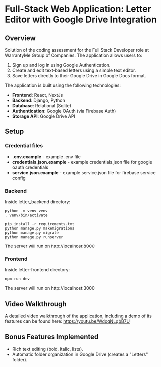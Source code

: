 # Full-Stack Web Application: Letter Editor with Google Drive Integration  

## Overview  

Solution of the  coding assessment for the Full Stack Developer role at
WarrantyMe Group of Companies. The application allows users to:  

1. Sign up and log in using Google Authentication.  
2. Create and edit text-based letters using a simple text editor.  
3. Save letters directly to their Google Drive in Google Docs format.  

The application is built using the following technologies:  
- **Frontend**: React, NextJs
- **Backend**: Django, Python
- **Database**: Relational (Sqlite)
- **Authentication**: Google OAuth (via Firebase Auth)  
- **Storage API**: Google Drive API  

## Setup


### Credential files

- **.env.example** - example .env file
- **credentials.json.example** - example credentials.json file for google oauth credentials
- **service.json.example** - example service.json file for firebase service config

### Backend

Inside letter_backend directory:

```console
python -m venv venv
. venv/bin/activate

pip install -r requirements.txt
python manage.py makemigrations
python manage.py migrate
python manage.py runserver
```

The server will run on http://localhost:8000

### Frontend

Inside letter-frontend directory:

```console
npm run dev
```

The server will run on http://localhost:3000


## Video Walkthrough  

A detailed video walkthrough of the application, including a demo of its
features can be found here: https://youtu.be/WdoqNLqbB7U

## Bonus Features Implemented  

- Rich text editing (bold, italic, lists).  
- Automatic folder organization in Google Drive (creates a "Letters" folder).  